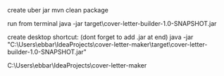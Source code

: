 create uber jar 
mvn clean package

run from terminal
java -jar target\cover-letter-builder-1.0-SNAPSHOT.jar

create desktop shortcut: (dont forget to add .jar at end)
java -jar "C:\Users\ebbar\IdeaProjects\cover-letter-maker\target\cover-letter-builder-1.0-SNAPSHOT.jar"


C:\Users\ebbar\IdeaProjects\cover-letter-maker